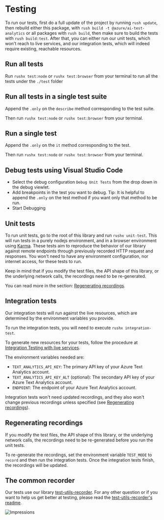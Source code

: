 # Testing

To run our tests, first do a full update of the project by running `rush update`, then rebuild either this package, with `rush build -t @azure/ai-test-analytics` or all packages with `rush build`, then make sure to build the tests with `rush build:test`. After that, you can either run our unit tests, which won't reach to live services, and our integration tests, which will indeed require existing, reachable resources.

## Run all tests

Run `rushx test:node` or `rushx test:browser` from your terminal to run all the tests under the `./test` folder

## Run all tests in a single test suite

Append the `.only` on the `describe` method corresponding to the test suite.

Then run `rushx test:node` or `rushx test:browser` from your terminal.

## Run a single test

Append the `.only` on the `it` method corresponding to the test.

Then run `rushx test:node` or `rushx test:browser` from your terminal.

## Debug tests using Visual Studio Code

- Select the debug configuration `Debug Unit Tests` from the drop down in the debug viewlet.
- Add breakpoints in the test you want to debug. Tip: It is helpful to append the `.only` on the test method if you want only that method to be run.
- Start Debugging

## Unit tests

To run unit tests, go to the root of this library and run `rushx unit-test`. This will run tests in a purely nodejs environment, and in a browser environment using [Karma](https://karma-runner.github.io/latest/index.html). These tests aim to reproduce the behavior of our library against remote endpoints through previously recorded HTTP request and responses. You won't need to have any environment configuration, nor internet access, for these tests to run.

Keep in mind that if you modify the test files, the API shape of this library, or the underlying network calls, the recordings need to be re-generated.

You can read more in the section: [Regenerating recordings](#regenerating-recordings).

## Integration tests

Our integration tests will run against the live resources, which are determined by the environment variables you provide.

To run the integration tests, you will need to execute `rushx integration-test`.

To generate new resources for your tests, follow the procedure at [Integration Testing with live services](https://github.com/Azure/azure-sdk-for-js/blob/master/CONTRIBUTING.md#integration-testing-with-live-services).

The environment variables needed are:

- `TEXT_ANALYTICS_API_KEY`: The primary API key of your Azure Text Analytics account.
- `TEXT_ANALYTICS_API_KEY_ALT` (optional): The secondary API key of your Azure Text Analytics account.
- `ENDPOINT`: The endpoint of your Azure Text Analytics account.

Integration tests won't need updated recordings, and they also won't change previous recordings unless specified (see [Regenerating recordings](#regenerating-recordings)).

## Regenerating recordings

If you modify the test files, the API shape of this library, or the underlying network calls, the recordings need to be re-generated before you run the unit tests.

To re-generate the recordings, set the environment variable `TEST_MODE` to `record` and then run the integration tests. Once the integration tests finish,
the recordings will be updated.

## The common recorder

Our tests use our library [test-utils-recorder](https://github.com/Azure/azure-sdk-for-js/tree/master/sdk/test-utils/recorder).
For any other question or if you want to help us get better at testing, please read the [test-utils-recorder's readme](https://github.com/Azure/azure-sdk-for-js/blob/master/sdk/test-utils/recorder/README.md).

![Impressions](https://azure-sdk-impressions.azurewebsites.net/api/impressions/azure-sdk-for-js%2Fsdk%2Ftextanalytics%2Fai-text-analytics%2Ftest%2FREADME.png)
